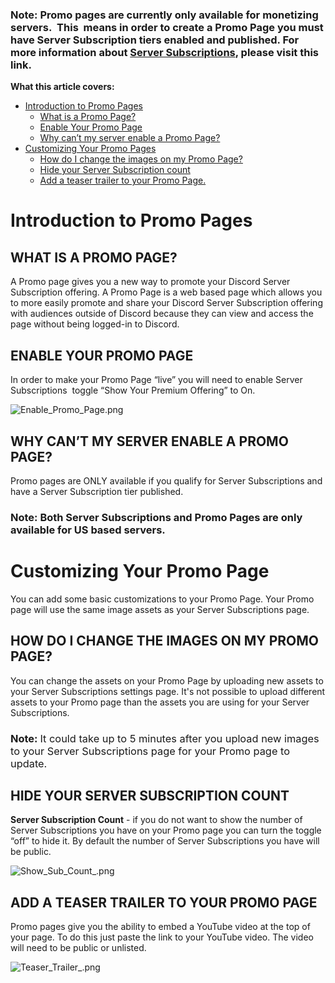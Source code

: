 <h3>
    <strong>Note:</strong> Promo pages are currently only available for monetizing servers.  This  means in order to create a Promo Page you must have Server Subscription tiers enabled and published. For more information about <a href="https://support.discord.com/hc/en-us/articles/5371495812631" target="_blank" rel="noopener">Server Subscriptions</a>, please visit this link.
</h3>
<p><span class="wysiwyg-font-size-large"><strong>What this article covers:</strong></span></p>
<ul>
    <li>
        <a href="#h_01GJGT1HD9TC5G31C16Z06TQNY" target="_self">Introduction to Promo Pages</a> 
        <ul>
            <li style="font-weight: 400;" aria-level="1"><span style="font-weight: 400;"><a href="#h_01GJGT1QVS6EX0KVHQVRWY382P" target="_self">What is a Promo Page?</a> </span></li>
            <li style="font-weight: 400;" aria-level="1"><span style="font-weight: 400;"><a href="#h_01GJGT20ENSMKTTKS61ZR9QDMA" target="_self">Enable Your Promo Page</a> </span></li>
            <li style="font-weight: 400;" aria-level="1"><a href="#h_01GJGT26S18ZY7MF9PPWH2KPE8" target="_self"><span style="font-weight: 400;">Why can’t my server enable a Promo Page? </span></a></li>
        </ul>
    </li>
    <li>
        <a href="#h_01GJGTEK3PMA3J2X3B3XXHS5JD" target="_self">Customizing Your Promo Pages</a> 
        <ul>
            <li><span style="font-weight: 400;"><a href="#h_01GJGTEZ6AR6MRC58ZV4V52YPD" target="_self">How do I change the images on my Promo Page?</a> </span></li>
            <li><span style="font-weight: 400;"><a href="#h_01GJGTF95XST93BS4CM8FEFB8N" target="_self">Hide your Server Subscription count</a>  </span></li>
            <li><span style="font-weight: 400;"><a href="#h_01GJGTFJG6GAH9RBMA79HX5TN6" target="_self">Add a teaser trailer to your Promo Page.</a> </span></li>
        </ul>
    </li>
</ul>
<h1 id="h_01GJGT1HD9TC5G31C16Z06TQNY">Introduction to Promo Pages<strong><br></strong>
</h1>
<h2 id="h_01GJGT1QVS6EX0KVHQVRWY382P">WHAT IS A PROMO PAGE?</h2>
<p><span style="font-weight: 400;">A Promo page gives you a new way to promote your Discord Server Subscription offering. A Promo Page is a web based page which allows you to more easily promote and share your Discord Server Subscription offering with audiences outside of Discord because they can view and access the page without being logged-in to Discord.   </span></p>
<h2 id="h_01GJGT20ENSMKTTKS61ZR9QDMA">ENABLE YOUR PROMO PAGE</h2>
<p><strong><span style="font-weight: 400;">In order to make your Promo Page “live” you will need to enable Server Subscriptions  toggle “Show Your Premium Offering” to On. </span></strong></p>
<p class="wysiwyg-text-align-center"><strong><span style="font-weight: 400;"><img src="https://creator-support.discord.com/hc/article_attachments/10550565313175" alt="Enable_Promo_Page.png"></span></strong></p>
<h2 id="h_01GJGT26S18ZY7MF9PPWH2KPE8">WHY CAN’T MY SERVER ENABLE A PROMO PAGE?</h2>
<p><span style="font-weight: 400;">Promo pages are ONLY available if you qualify for Server Subscriptions and have a Server Subscription tier published.</span></p>
<h3>Note: Both Server Subscriptions and Promo Pages are only available for US based servers. </h3>
<h1 id="h_01GJGTEK3PMA3J2X3B3XXHS5JD">Customizing Your Promo Page</h1>
<p><span style="font-weight: 400;">You can add some basic customizations to your Promo Page. Your Promo page will use the same image assets as your Server Subscriptions page. </span></p>
<h2 id="h_01GJGTEZ6AR6MRC58ZV4V52YPD">HOW DO I CHANGE THE IMAGES ON MY PROMO PAGE? </h2>
<p><span style="font-weight: 400;">You can change the assets on your Promo Page by uploading new assets to your Server Subscriptions settings page. It's not possible to upload different assets to your Promo page than the assets you are using for your Server Subscriptions. </span></p>
<h3>
    <strong>Note: </strong><span style="font-weight: 400;">It could take up to 5 minutes after you upload new images to your Server Subscriptions page for your Promo page to update. </span>
</h3>
<h2 id="h_01GJGTF95XST93BS4CM8FEFB8N">HIDE YOUR SERVER SUBSCRIPTION COUNT</h2>
<p><strong>Server Subscription Count</strong><span style="font-weight: 400;"> - if you do not want to show the number of Server Subscriptions you have on your Promo page you can turn the toggle “off” to hide it. By default the number of Server Subscriptions you have will be public. </span></p>
<p class="wysiwyg-text-align-center"><span style="font-weight: 400;"><img src="https://creator-support.discord.com/hc/article_attachments/10550605153175" alt="Show_Sub_Count_.png"></span></p>
<h2 id="h_01GJGTFJG6GAH9RBMA79HX5TN6">ADD A TEASER TRAILER TO YOUR PROMO PAGE <strong><br></strong>
</h2>
<p><span style="font-weight: 400;">Promo pages give you the ability to embed a YouTube video at the top of your page. To do this just paste the link to your YouTube video. The video will need to be public or unlisted.</span></p>
<p class="wysiwyg-text-align-center"><span style="font-weight: 400;"><img src="https://creator-support.discord.com/hc/article_attachments/10550638503447" alt="Teaser_Trailer_.png"></span></p>
